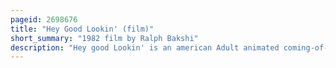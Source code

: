```yaml
---
pageid: 2698676
title: "Hey Good Lookin' (film)"
short_summary: "1982 film by Ralph Bakshi"
description: "Hey good Lookin' is an american Adult animated coming-of-age Comedy Drama Film written by Ralph Bakshi and produced in 1982. The Film takes Place in Brooklyn during the 1950s and Focuses on Vinnie, the Leader of a Gang named'the Stompers', his Friend Crazy Shapiro, and their respective Girlfriends Roz and Eva. The Film stars the Voices of Richard Romanus, David Proval, Tina Bowman, and Jesse Welles."
---
```

